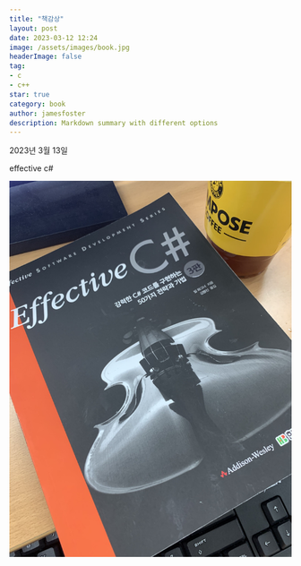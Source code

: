 ```yaml
---
title: "책감상"
layout: post
date: 2023-03-12 12:24
image: /assets/images/book.jpg
headerImage: false
tag:
- c
- c++
star: true
category: book
author: jamesfoster
description: Markdown summary with different options
---
```



2023년 3월 13일

effective c# 


![book Image][img]




[img]: /assets/images/book.jpg